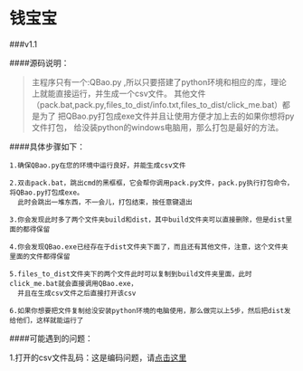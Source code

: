﻿钱宝宝 
========
###v1.1


####源码说明：


>主程序只有一个:QBao.py ,所以只要搭建了python环境和相应的库，理论上就能直接运行，并生成一个csv文件。
>其他文件（pack.bat,pack.py,files_to_dist/info.txt,files_to_dist/click_me.bat）都是为了
>把QBao.py打包成exe文件并且让使用方便才加上去的如果你想将py文件打包，
>给没装python的windows电脑用，那么打包是最好的方法。

####具体步骤如下：


    1.确保QBao.py在您的环境中运行良好，并能生成csv文件

    2.双击pack.bat，跳出cmd的黑框框，它会帮你调用pack.py文件，pack.py执行打包命令，将QBao.py打包成exe。
      此时会跳出一堆东西，不一会儿，打包结束，按任意键退出

    3.你会发现此时多了两个文件夹build和dist，其中build文件夹可以直接删除，但是dist里面的都得保留

    4.你会发现QBao.exe已经存在于dist文件夹下面了，而且还有其他文件，注意，这个文件夹里面的文件都得保留

    5.files_to_dist文件夹下的两个文件此时可以复制到build文件夹里面，此时click_me.bat就会直接调用QBao.exe，
      并且在生成csv文件之后直接打开该csv

    6.如果你想要把文件复制给没安装python环境的电脑使用，那么做完以上5步，然后把dist发给他们，这样就能运行了



####可能遇到的问题：

1.打开的csv文件乱码：这是编码问题，请[点击这里](http://jingyan.baidu.com/article/adc81513510098f722bf7365.html)
    
